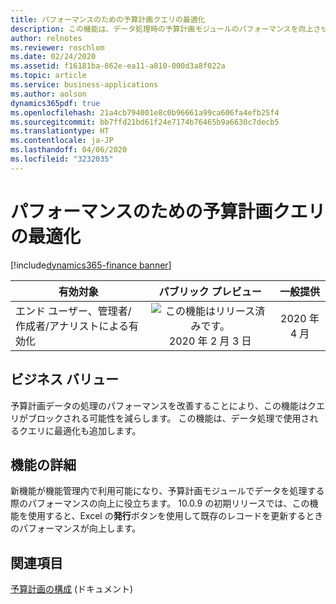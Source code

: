 ```yaml
---
title: パフォーマンスのための予算計画クエリの最適化
description: この機能は、データ処理時の予算計画モジュールのパフォーマンスを向上させます。
author: relnotes
ms.reviewer: roschlom
ms.date: 02/24/2020
ms.assetid: f16181ba-862e-ea11-a810-000d3a8f022a
ms.topic: article
ms.service: business-applications
ms.author: aolson
dynamics365pdf: true
ms.openlocfilehash: 21a4cb794001e8c0b96661a99ca606fa4efb25f4
ms.sourcegitcommit: bb7ffd21bd61f24e7174b76465b9a6630c7decb5
ms.translationtype: HT
ms.contentlocale: ja-JP
ms.lasthandoff: 04/06/2020
ms.locfileid: "3232035"
---
```

# <a name="budget-planning-query-optimization-for-performance"></a>パフォーマンスのための予算計画クエリの最適化
[!include[dynamics365-finance banner](../includes/dynamics365-finance.md)]

| 有効対象    |  パブリック プレビュー | 一般提供 | 
| ---------- | :----------: |:----------: |
|エンド ユーザー、管理者/作成者/アナリストによる有効化|![この機能はリリース済みです。](/dynamics365-release-plan/media/green-checkmark.png "この機能はリリース済みです。") 2020 年 2 月 3 日| 2020 年 4 月|


## <a name="business-value"></a>ビジネス バリュー
<!-- bv start -->
予算計画データの処理のパフォーマンスを改善することにより、この機能はクエリがブロックされる可能性を減らします。 この機能は、データ処理で使用されるクエリに最適化も追加します。
<!-- bv end -->



## <a name="feature-details"></a>機能の詳細
<!--feature detail start -->
新機能が機能管理内で利用可能になり、予算計画モジュールでデータを処理する際のパフォーマンスの向上に役立ちます。 10.0.9 の初期リリースでは、この機能を使用すると、Excel の**発行**ボタンを使用して既存のレコードを更新するときのパフォーマンスが向上します。
<!--feature detail end -->










## <a name="see-also"></a>関連項目


<!--docs start-->
[予算計画の構成](https://go.microsoft.com/fwlink/?linkid=2103507) (ドキュメント)
<!--docs end-->

